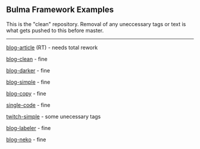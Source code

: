 ## Bulma Framework Examples

This is the "clean" repository. Removal of any uneccessary tags or text is what gets pushed to this before master.

---

[blog-article](https://plasticneko.github.io/bulma-blog-article/) (RT) - needs total rework

[blog-clean](https://plasticneko.github.io/bulma-blog-clean/) - fine

[blog-darker](https://plasticneko.github.io/bulma-blog-darker/) - fine

[blog-simple](https://plasticneko.github.io/bulma-blog-simple/) - fine

[blog-copy](https://plasticneko.github.io/bulma-blog-copy/) - fine
 
[single-code](https://plasticneko.github.io/bulma-single-code/) - fine

[twitch-simple](https://plasticneko.github.io/bulma-twitch-simple/online.html) - some unecessary tags

[blog-labeler](https://plasticneko.github.io/bulma-blog-labeler/) - fine

[blog-neko](https://plasticneko.github.io/bulma-blog-neko/) - fine




